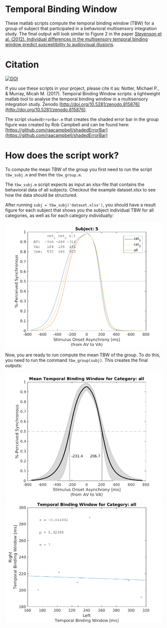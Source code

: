 # Temporal Binding Window

These matlab scripts compute the temporal binding window (TBW) for a group of subject that participated in a behavioral multisensory integration study. The final output will look similar to Figure 2 in the paper [Stevenson et al. (2012). Individual differences in the multisensory temporal binding window predict susceptibility to audiovisual illusions](http://psycnet.apa.org/journals/xhp/38/6/1517/).


# Citation

[![DOI](https://zenodo.org/badge/DOI/10.5281/zenodo.815876.svg)](https://doi.org/10.5281/zenodo.815876)

If you use these scripts in your project, please cite it as: Notter, Michael P., & Murray, Micah M. (2017). Temporal Binding Window scripts: a lightweight matlab tool to analyse the temporal binding window in a multisensory integration study. Zenodo [http://doi.org/10.5281/zenodo.815876](http://doi.org/10.5281/zenodo.815876).

The script ``shadedErrorBar.m`` that creates the shaded error bar in the group figure was created by Rob Campbell and can be found here: [https://github.com/raacampbell/shadedErrorBar](https://github.com/raacampbell/shadedErrorBar)


# How does the script work?

To compute the mean TBW of the group you first need to run the script ``tbw_subj.m`` and then the ``tbw_group.m``.

The ``tbw_subj.m`` script expects as input an xlsx-file that contains the behavioral data of all subjects. Checkout the example dataset.xlsx to see how the data should be structured.

After running ``subj = tbw_subj('dataset.xlsx')``, you should have a result figure for each subject that shows you the subject individual TBW for all categories, as well as for each category individually:

<img src="static/result_sub05.png" width="600">

Now, you are ready to run compute the mean TBW of the group. To do this, you need to run the command ``tbw_group(subj)``. This creates the final outputs:

<img src="static/result_TBC_categ03.png" width="600"> <img src="static/result_TBW_categ03.png" width="600">
